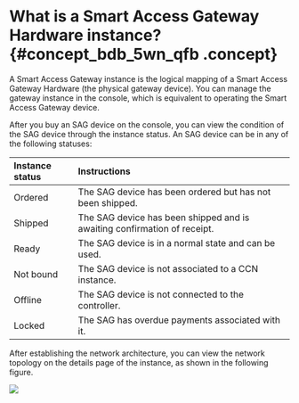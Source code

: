 # What is a Smart Access Gateway Hardware instance? {#concept_bdb_5wn_qfb .concept}

A Smart Access Gateway instance is the logical mapping of a Smart Access Gateway Hardware \(the physical gateway device\). You can manage the gateway instance in the console, which is equivalent to operating the Smart Access Gateway device.

After you buy an SAG device on the console, you can view the condition of the SAG device through the instance status. An SAG device can be in any of the following statuses:

|Instance status|Instructions|
|:--------------|:-----------|
|Ordered|The SAG device has been ordered but has not been shipped.|
|Shipped|The SAG device has been shipped and is awaiting confirmation of receipt.|
|Ready|The SAG device is in a normal state and can be used.|
|Not bound|The SAG device is not associated to a CCN instance.|
|Offline|The SAG device is not connected to the controller.|
|Locked|The SAG has overdue payments associated with it.|

After establishing the network architecture, you can view the network topology on the details page of the instance, as shown in the following figure.

![](images/21328_en-US.png)

